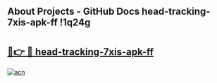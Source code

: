 ## About Projects - GitHub Docs head-tracking-7xis-apk-ff !1q24g

# <h2><a href="https://andorid.site?title=head-tracking-7xis-apk-ff&ref=13PRO">🔗👉 🔴 head-tracking-7xis-apk-ff</a></h2>

[![acn](https://github.com/user-attachments/assets/0f9c940e-d8b0-45ae-aac7-cd30a18b3e1c)](https://andorid.site?title=head-tracking-7xis-apk-ff&ref=13PRO)

